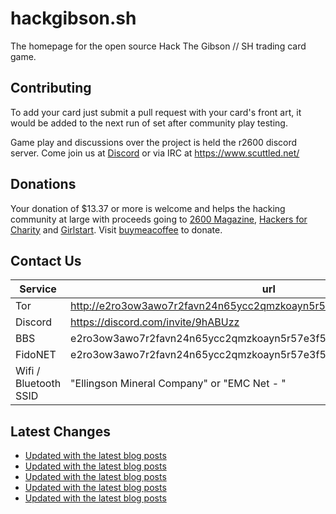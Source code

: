 # hackgibson.sh
The homepage for the open source Hack The Gibson // SH trading card game.


## Contributing

To add your card just submit a pull request with your card's front art, it would be added to the next run of set after community play testing.

Game play and discussions over the project is held the r2600 discord server. Come join us at [Discord](https://discord.com/invite/9hABUzz) or via IRC at https://www.scuttled.net/


## Donations

Your donation of $13.37 or more is welcome and helps the hacking community at large with proceeds going to [2600 Magazine](https://2600.com/), [Hackers for Charity](https://hackersforcharity.org) and [Girlstart](https://girlstart.org).  Visit [buymeacoffee](https://www.buymeacoffee.com/hackgibson.sh) to donate.


## Contact Us

Service | url
-|-
Tor | http://e2ro3ow3awo7r2favn24n65ycc2qmzkoayn5r57e3f56nvjwdcgg32ad.onion
Discord | https://discord.com/invite/9hABUzz
BBS | e2ro3ow3awo7r2favn24n65ycc2qmzkoayn5r57e3f56nvjwdcgg32ad.onion:23
FidoNET | e2ro3ow3awo7r2favn24n65ycc2qmzkoayn5r57e3f56nvjwdcgg32ad.onion:24554
Wifi / Bluetooth SSID | "Ellingson Mineral Company" or "EMC Net - <fidonet address>"

## Latest Changes
<!-- BLOG-POST-LIST:START -->
- [Updated with the latest blog posts](https://github.com/DFW2600/hackgibson.sh/commit/2fd4447daf380c5d09d2c274ef17240a3359a2d9)
- [Updated with the latest blog posts](https://github.com/DFW2600/hackgibson.sh/commit/208ebe4795766b69e50292e777be9302f293cf89)
- [Updated with the latest blog posts](https://github.com/DFW2600/hackgibson.sh/commit/b504eeeae8cd6f1567c1254c18ba2745036b12d3)
- [Updated with the latest blog posts](https://github.com/DFW2600/hackgibson.sh/commit/81b464911e405e879c1d00e380d4f4d5e6430b70)
- [Updated with the latest blog posts](https://github.com/DFW2600/hackgibson.sh/commit/e5323e366b1c48259992122eff1dd77abec34c76)
<!-- BLOG-POST-LIST:END -->
